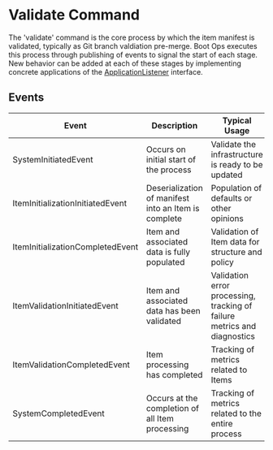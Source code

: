 # Validate Command
The 'validate' command is the core process by which the item manifest
is validated, typically as Git branch valdiation pre-merge.  Boot Ops executes this 
process through publishing of events to signal the start of each stage.
New behavior can be added at each of these stages by implementing
concrete applications of the 
[ApplicationListener<ApplicationEvent>][application-listener] interface.

## Events
| Event | Description | Typical Usage | Status |
|---|---|---|---|
| SystemInitiatedEvent | Occurs on initial start of the process | Validate the infrastructure is ready to be updated | Pending |
| ItemInitializationInitiatedEvent | Deserialization of manifest into an Item is complete | Population of defaults or other opinions | Supported |
| ItemInitializationCompletedEvent | Item and associated data is fully populated | Validation of Item data for structure and policy | Supported |
| ItemValidationInitiatedEvent | Item and associated data has been validated | Validation error processing, tracking of failure metrics and diagnostics | Supported |
| ItemValidationCompletedEvent | Item processing has completed | Tracking of metrics related to Items | Supported |
| SystemCompletedEvent | Occurs at the completion of all Item processing | Tracking of metrics related to the entire process | Pending |

[application-listener]: https://docs.spring.io/spring-framework/docs/current/javadoc-api/org/springframework/context/ApplicationListener.html